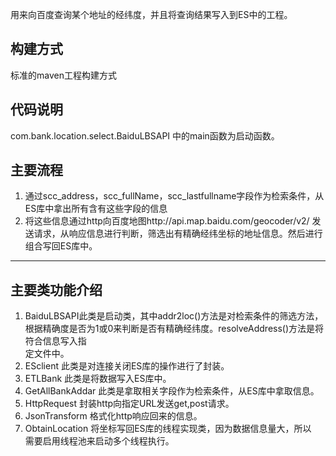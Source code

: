 
用来向百度查询某个地址的经纬度，并且将查询结果写入到ES中的工程。


构建方式
------------
标准的maven工程构建方式




代码说明
-----------
com.bank.location.select.BaiduLBSAPI 中的main函数为启动函数。  
## **主要流程**  
1. 	通过scc_address，scc_fullName，scc_lastfullname字段作为检索条件，从ES库中拿出所有含有这些字段的信息  
2. 将这些信息通过http向百度地图http://api.map.baidu.com/geocoder/v2/ 发送请求，从响应信息进行判断，筛选出有精确经纬坐标的地址信息。然后进行组合写回ES库中。
-------------  
## **主要类功能介绍**
1. BaiduLBSAPI此类是启动类，其中addr2loc()方法是对检索条件的筛选方法，根据精确度是否为1或0来判断是否有精确经纬度。resolveAddress()方法是将符合信息写入指  
定文件中。  
2. ESclient 此类是对连接关闭ES库的操作进行了封装。  
3. ETLBank 此类是将数据写入ES库中。  
4. GetAllBankAddar 此类是拿取相关字段作为检索条件，从ES库中拿取信息。  
5. HttpRequest 封装http向指定URL发送get,post请求。  
6. JsonTransform 格式化http响应回来的信息。  
7. ObtainLocation 将坐标写回ES库的线程实现类，因为数据信息量大，所以  
  需要启用线程池来启动多个线程执行。  


